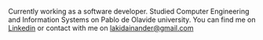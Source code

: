 Currently working as a software developer. Studied Computer Engineering and Information Systems on Pablo de Olavide university. You can find me on [Linkedin](https://www.linkedin.com/in/anderlakidain/) or contact with me on lakidainander@gmail.com

<!--
**lakidain/lakidain** is a ✨ _special_ ✨ repository because its `README.md` (this file) appears on your GitHub profile.

Here are some ideas to get you started:

- 🔭 I’m currently working on ...
- 🌱 I’m currently learning ...
- 👯 I’m looking to collaborate on ...
- 🤔 I’m looking for help with ...
- 💬 Ask me about ...
- 📫 How to reach me: ...
- 😄 Pronouns: ...
- ⚡ Fun fact: ...
-->
